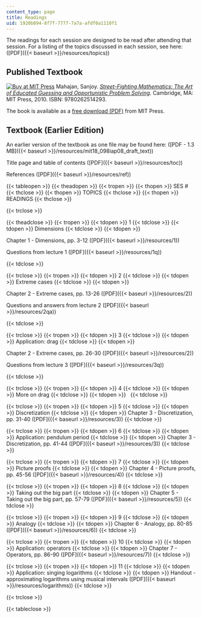 ```yaml
---
content_type: page
title: Readings
uid: 1920b094-8f7f-7777-7a7a-afdf0a1110f1
---
```


The readings for each session are designed to be read after attending that session. For a listing of the topics discussed in each session, see here: ([PDF]({{< baseurl >}}/resources/topics))

Published Textbook
------------------

[![Buy at MIT Press](/images/mp_logo.gif)](https://mitpress.mit.edu/9780262514293) Mahajan, Sanjoy. [_Street-Fighting Mathematics: The Art of Educated Guessing and Opportunistic Problem Solving_](https://mitpress.mit.edu/9780262514293). Cambridge, MA: MIT Press, 2010. ISBN: 9780262514293.

The book is available as a [free download (PDF)](https://www.dropbox.com/s/722rlvrwy9l9w73/7728.pdf?dl=0) from MIT Press.

Textbook (Earlier Edition)
--------------------------

An earlier version of the textbook as one file may be found here: ([PDF - 1.3 MB]({{< baseurl >}}/resources/mit18_098iap08_draft_text))

Title page and table of contents ([PDF]({{< baseurl >}}/resources/toc))

References ([PDF]({{< baseurl >}}/resources/ref))

{{< tableopen >}}
{{< theadopen >}}
{{< tropen >}}
{{< thopen >}}
SES #
{{< thclose >}}
{{< thopen >}}
TOPICS
{{< thclose >}}
{{< thopen >}}
READINGS
{{< thclose >}}

{{< trclose >}}

{{< theadclose >}}
{{< tropen >}}
{{< tdopen >}}
1
{{< tdclose >}}
{{< tdopen >}}
Dimensions
{{< tdclose >}}
{{< tdopen >}}


Chapter 1 - Dimensions, pp. 3-12 ([PDF]({{< baseurl >}}/resources/1))

Questions from lecture 1 ([PDF]({{< baseurl >}}/resources/1q))


{{< tdclose >}}

{{< trclose >}}
{{< tropen >}}
{{< tdopen >}}
2
{{< tdclose >}}
{{< tdopen >}}
Extreme cases
{{< tdclose >}}
{{< tdopen >}}


Chapter 2 - Extreme cases, pp. 13-26 ([PDF]({{< baseurl >}}/resources/2))

Questions and answers from lecture 2 ([PDF]({{< baseurl >}}/resources/2qa))


{{< tdclose >}}

{{< trclose >}}
{{< tropen >}}
{{< tdopen >}}
3
{{< tdclose >}}
{{< tdopen >}}
Application: drag
{{< tdclose >}}
{{< tdopen >}}


Chapter 2 - Extreme cases, pp. 26-30 ([PDF]({{< baseurl >}}/resources/2))

Questions from lecture 3 ([PDF]({{< baseurl >}}/resources/3q))


{{< tdclose >}}

{{< trclose >}}
{{< tropen >}}
{{< tdopen >}}
4
{{< tdclose >}}
{{< tdopen >}}
More on drag
{{< tdclose >}}
{{< tdopen >}}
 
{{< tdclose >}}

{{< trclose >}}
{{< tropen >}}
{{< tdopen >}}
5
{{< tdclose >}}
{{< tdopen >}}
Discretization
{{< tdclose >}}
{{< tdopen >}}
Chapter 3 - Discretization, pp. 31-40 ([PDF]({{< baseurl >}}/resources/3))
{{< tdclose >}}

{{< trclose >}}
{{< tropen >}}
{{< tdopen >}}
6
{{< tdclose >}}
{{< tdopen >}}
Application: pendulum period
{{< tdclose >}}
{{< tdopen >}}
Chapter 3 - Discretization, pp. 41-44 ([PDF]({{< baseurl >}}/resources/3))
{{< tdclose >}}

{{< trclose >}}
{{< tropen >}}
{{< tdopen >}}
7
{{< tdclose >}}
{{< tdopen >}}
Picture proofs
{{< tdclose >}}
{{< tdopen >}}
Chapter 4 - Picture proofs, pp. 45-56 ([PDF]({{< baseurl >}}/resources/4))
{{< tdclose >}}

{{< trclose >}}
{{< tropen >}}
{{< tdopen >}}
8
{{< tdclose >}}
{{< tdopen >}}
Taking out the big part
{{< tdclose >}}
{{< tdopen >}}
Chapter 5 - Taking out the big part, pp. 57-79 ([PDF]({{< baseurl >}}/resources/5))
{{< tdclose >}}

{{< trclose >}}
{{< tropen >}}
{{< tdopen >}}
9
{{< tdclose >}}
{{< tdopen >}}
Analogy
{{< tdclose >}}
{{< tdopen >}}
Chapter 6 - Analogy, pp. 80-85 ([PDF]({{< baseurl >}}/resources/6))
{{< tdclose >}}

{{< trclose >}}
{{< tropen >}}
{{< tdopen >}}
10
{{< tdclose >}}
{{< tdopen >}}
Application: operators
{{< tdclose >}}
{{< tdopen >}}
Chapter 7 - Operators, pp. 86-90 ([PDF]({{< baseurl >}}/resources/7))
{{< tdclose >}}

{{< trclose >}}
{{< tropen >}}
{{< tdopen >}}
11
{{< tdclose >}}
{{< tdopen >}}
Application: singing logarithms
{{< tdclose >}}
{{< tdopen >}}
Handout - approximating logarithms using musical intervals ([PDF]({{< baseurl >}}/resources/logarithms))
{{< tdclose >}}

{{< trclose >}}

{{< tableclose >}}
